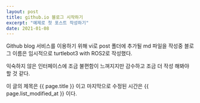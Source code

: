 ```yaml
---
layout: post
title: github.io 블로그 시작하기
excerpt: "예제로 첫 포스트 작성하기"
date: 2021-01-08
---
```


Github blog 서비스를 이용하기 위해 vi로 post 폴더에 추가될 md 파일을 작성중
블로그 이름은 임시적으로 turtlebot3 with ROS2로 작성했다.

익숙하지 않은 인터페이스에 조금 불편함이 느껴지지만 감수하고 조금 더 작성 해봐야 할 것 같다.

이 글의 제목은 {{ page.title }} 이고
마지막으로 수정된 시간은 {{ page.list_modified_at }} 이다.

<!-- please do not remove this line -->

<div style='display:none;'>
<a href='http://www.commercekitchen.com'>ipsum generator</a>
</div>

<!-- end whedon ipsum code -->